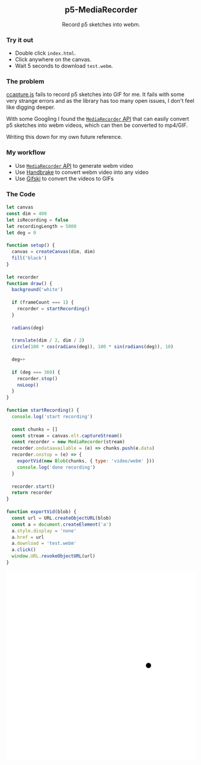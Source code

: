 <p>
  <h2 align="center">p5-MediaRecorder</h2>
</p>
<p align="center">
  Record p5 sketches into webm.
</p>

### Try it out

- Double click `index.html`.
- Click anywhere on the canvas.
- Wait 5 seconds to download `test.webm`.

### The problem

[ccapture.js](https://github.com/spite/ccapture.js) fails to record p5 sketches into GIF for me. It fails with some very strange errors and as the library has too many open issues, I don't feel like digging deeper.

With some Googling I found the [`MediaRecorder` API](https://developer.mozilla.org/en-US/docs/Web/API/MediaRecorder) that can easily convert p5 sketches into webm videos, which can then be converted to mp4/GIF.

Writing this down for my own future reference.

### My workflow

- Use [`MediaRecorder` API](https://developer.mozilla.org/en-US/docs/Web/API/MediaRecorder) to generate webm video
- Use [Handbrake](https://handbrake.fr) to convert webm video into any video
- Use [Gifski](https://gif.ski) to convert the videos to GIFs

### The Code

```js
let canvas
const dim = 400
let isRecording = false
let recordingLength = 5000
let deg = 0

function setup() {
  canvas = createCanvas(dim, dim)
  fill('black')
}

let recorder
function draw() {
  background('white')

  if (frameCount === 1) {
    recorder = startRecording()
  }

  radians(deg)

  translate(dim / 2, dim / 2)
  circle(100 * cos(radians(deg)), 100 * sin(radians(deg)), 10)

  deg++

  if (deg === 360) {
    recorder.stop()
    noLoop()
  }
}

function startRecording() {
  console.log('start recording')

  const chunks = []
  const stream = canvas.elt.captureStream()
  const recorder = new MediaRecorder(stream)
  recorder.ondataavailable = (e) => chunks.push(e.data)
  recorder.onstop = (e) => {
    exportVid(new Blob(chunks, { type: 'video/webm' }))
    console.log('done recording')
  }

  recorder.start()
  return recorder
}

function exportVid(blob) {
  const url = URL.createObjectURL(blob)
  const a = document.createElement('a')
  a.style.display = 'none'
  a.href = url
  a.download = 'test.webm'
  a.click()
  window.URL.revokeObjectURL(url)
}
```

![loop](./loop.gif)
